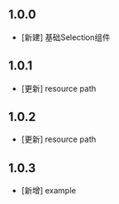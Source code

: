 <!--
 * @Author: lipeng 1162423147@qq.com
 * @Date: 2023-09-23 16:58:51
 * @LastEditors: lipeng 1162423147@qq.com
 * @LastEditTime: 2023-10-13 12:06:22
 * @FilePath: /phoenix_selection/CHANGELOG.md
 * @Description: 这是默认设置,请设置`customMade`, 打开koroFileHeader查看配置 进行设置: https://github.com/OBKoro1/koro1FileHeader/wiki/%E9%85%8D%E7%BD%AE
-->
## 1.0.0

* [新建] 基础Selection组件

## 1.0.1

* [更新] resource path

## 1.0.2

* [更新] resource path

## 1.0.3

* [新增] example 